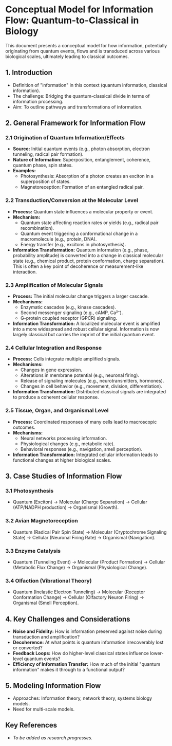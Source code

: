 # Conceptual Model for Information Flow: Quantum-to-Classical in Biology

This document presents a conceptual model for how information, potentially originating from quantum events, flows and is transduced across various biological scales, ultimately leading to classical outcomes.

## 1. Introduction
- Definition of "information" in this context (quantum information, classical information).
- The challenge: Bridging the quantum-classical divide in terms of information processing.
- Aim: To outline pathways and transformations of information.

## 2. General Framework for Information Flow

### 2.1 Origination of Quantum Information/Effects
- **Source:** Initial quantum events (e.g., photon absorption, electron tunneling, radical pair formation).
- **Nature of Information:** Superposition, entanglement, coherence, quantum phase, spin states.
- **Examples:**
    - Photosynthesis: Absorption of a photon creates an exciton in a superposition of states.
    - Magnetoreception: Formation of an entangled radical pair.

### 2.2 Transduction/Conversion at the Molecular Level
- **Process:** Quantum state influences a molecular property or event.
- **Mechanism:**
    - Quantum state affecting reaction rates or yields (e.g., radical pair recombination).
    - Quantum event triggering a conformational change in a macromolecule (e.g., protein, DNA).
    - Energy transfer (e.g., excitons in photosynthesis).
- **Information Transformation:** Quantum information (e.g., phase, probability amplitude) is converted into a change in classical molecular state (e.g., chemical product, protein conformation, charge separation). This is often a key point of decoherence or measurement-like interaction.

### 2.3 Amplification of Molecular Signals
- **Process:** The initial molecular change triggers a larger cascade.
- **Mechanisms:**
    - Enzymatic cascades (e.g., kinase cascades).
    - Second messenger signaling (e.g., cAMP, Ca²⁺).
    - G-protein coupled receptor (GPCR) signaling.
- **Information Transformation:** A localized molecular event is amplified into a more widespread and robust cellular signal. Information is now largely classical but carries the imprint of the initial quantum event.

### 2.4 Cellular Integration and Response
- **Process:** Cells integrate multiple amplified signals.
- **Mechanisms:**
    - Changes in gene expression.
    - Alterations in membrane potential (e.g., neuronal firing).
    - Release of signaling molecules (e.g., neurotransmitters, hormones).
    - Changes in cell behavior (e.g., movement, division, differentiation).
- **Information Transformation:** Distributed classical signals are integrated to produce a coherent cellular response.

### 2.5 Tissue, Organ, and Organismal Level
- **Process:** Coordinated responses of many cells lead to macroscopic outcomes.
- **Mechanisms:**
    - Neural networks processing information.
    - Physiological changes (e.g., metabolic rate).
    - Behavioral responses (e.g., navigation, smell perception).
- **Information Transformation:** Integrated cellular information leads to functional changes at higher biological scales.

## 3. Case Studies of Information Flow

### 3.1 Photosynthesis
- Quantum (Exciton) → Molecular (Charge Separation) → Cellular (ATP/NADPH production) → Organismal (Growth).

### 3.2 Avian Magnetoreception
- Quantum (Radical Pair Spin State) → Molecular (Cryptochrome Signaling State) → Cellular (Neuronal Firing Rate) → Organismal (Navigation).

### 3.3 Enzyme Catalysis
- Quantum (Tunneling Event) → Molecular (Product Formation) → Cellular (Metabolic Flux Change) → Organismal (Physiological Change).

### 3.4 Olfaction (Vibrational Theory)
- Quantum (Inelastic Electron Tunneling) → Molecular (Receptor Conformation Change) → Cellular (Olfactory Neuron Firing) → Organismal (Smell Perception).

## 4. Key Challenges and Considerations
- **Noise and Fidelity:** How is information preserved against noise during transduction and amplification?
- **Decoherence:** At what points is quantum information irrecoverably lost or converted?
- **Feedback Loops:** How do higher-level classical states influence lower-level quantum events?
- **Efficiency of Information Transfer:** How much of the initial "quantum information" makes it through to a functional output?

## 5. Modeling Information Flow
- Approaches: Information theory, network theory, systems biology models.
- Need for multi-scale models.

## Key References
- *To be added as research progresses.*
